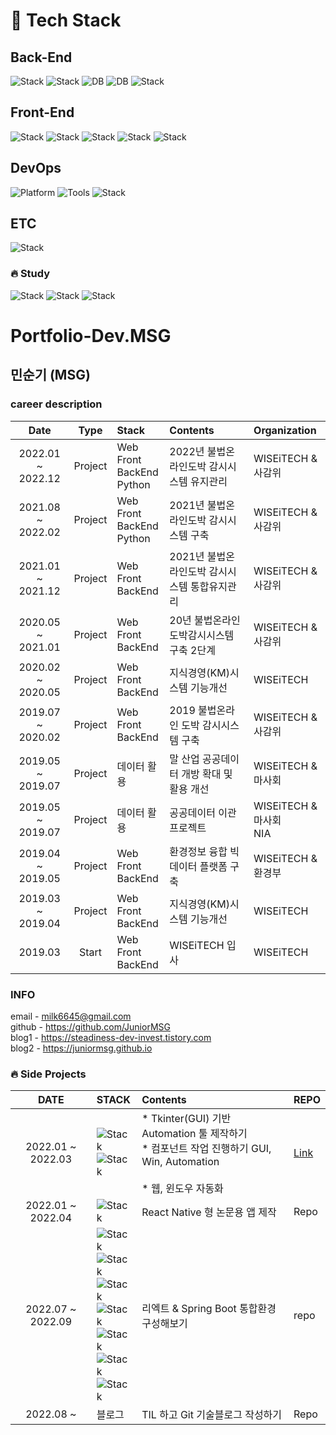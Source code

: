 

# :hammer: Tech Stack

## Back-End
![Stack](https://img.shields.io/badge/Spring-6DB33F?style=flat-square&logo=Spring&logoColor=white)
![Stack](https://img.shields.io/badge/Java-007396?style=flat-square&logo=Java&logoColor=white)
![DB](https://img.shields.io/badge/Oracle-F80000?style=flat-square&logo=Oracle&logoColor=white)
![DB](https://img.shields.io/badge/MySQL-4479A1?style=flat-square&logo=MySQL&logoColor=white)
![Stack](https://img.shields.io/badge/Python-3776AB?style=flat-square&logo=Python&logoColor=white)

## Front-End 
![Stack](https://img.shields.io/badge/badge/HTML5-E34F26?style=flat-square&logo=HTML5&logoColor=white)
![Stack](https://img.shields.io/badge/CSS3-1572B6?style=flat-square&logo=CSS3&logoColor=white)
![Stack](https://img.shields.io/badge/JavaScript-F7DF1E?style=flat-square&logo=JavaScript&logoColor=white)
![Stack](https://img.shields.io/badge/TypeScript-3178C6?style=flat-square&logo=TypeScript&logoColor=white)
![Stack](https://img.shields.io/badge/React-61DAFB?style=flat-square&logo=React&logoColor=white)

## DevOps
![Platform](https://img.shields.io/badge/GitHub-181717?style=flat-square&logo=GitHub&logoColor=white)
![Tools](https://img.shields.io/badge/Git-F05032?style=flat-square&logo=Git&logoColor=white)
![Stack](https://img.shields.io/badge/Slack-4A154B?style=for-the-badge&logo=slack&logoColor=white)

## ETC

![Stack](https://img.shields.io/badge/Selenium-43B02A?style=flat-square&logo=Selenium&logoColor=white)

### :fire: Study
![Stack](https://img.shields.io/badge/TypeScript-3178C6?style=flat-square&logo=TypeScript&logoColor=white)
![Stack](https://img.shields.io/badge/React-61DAFB?style=flat-square&logo=React&logoColor=white)
![Stack](https://img.shields.io/badge/Study-Spring--boot-brightgreen)

# Portfolio-Dev.MSG

## 민순기 (MSG)

### career description

|        Date       | Type | Stack |                      Contents                                                     |                  Organization                 |
|:-----------------:|:----:|:------|:----------------------------------------------------------------------------------|:----------------------------------------------
| 2022.01 ~ 2022.12 | Project | Web Front <br> BackEnd<br> Python | 2022년 불법온라인도박 감시시스템 유지관리			                 | WISEiTECH & 사감위 |
| 2021.08 ~ 2022.02 | Project | Web Front <br> BackEnd<br> Python | 2021년 불법온라인도박 감시시스템 구축			                 | WISEiTECH & 사감위 |
| 2021.01 ~ 2021.12 | Project | Web Front <br> BackEnd            | 2021년 불법온라인도박 감시시스템 통합유지관리		            | WISEiTECH & 사감위 |
| 2020.05 ~ 2021.01 | Project | Web Front <br> BackEnd            | 20년 불법온라인도박감시시스템 구축 2단계                    | WISEiTECH & 사감위 |
| 2020.02 ~ 2020.05 | Project | Web Front <br> BackEnd            | 지식경영(KM)시스템 기능개선                                | WISEiTECH |
| 2019.07 ~ 2020.02 | Project | Web Front <br> BackEnd            | 2019 불법온라인 도박 감시시스템 구축                        | WISEiTECH & 사감위 |
| 2019.05 ~ 2019.07 | Project | 데이터 활용                        | 말 산업 공공데이터 개방 확대 및 활용 개선                   | WISEiTECH & 마사회 |
| 2019.05 ~ 2019.07 | Project | 데이터 활용                        | 공공데이터 이관 프로젝트                                   | WISEiTECH & 마사회 <br>NIA |
| 2019.04 ~ 2019.05 | Project | Web Front <br> BackEnd            | 환경정보 융합 빅데이터 플랫폼 구축                          | WISEiTECH & 환경부 |
| 2019.03 ~ 2019.04 | Project | Web Front <br> BackEnd            | 지식경영(KM)시스템 기능개선                                | WISEiTECH |
| 2019.03           | Start   | Web Front <br> BackEnd            | WISEiTECH 입사                                           | WISEiTECH |


### INFO
email - milk6645@gmail.com  
github - https://github.com/JuniorMSG   
blog1 - https://steadiness-dev-invest.tistory.com   
blog2 - https://juniormsg.github.io   


### :fire: Side Projects
|DATE|STACK|Contents|REPO|
|:-----------------:|:-----------------------|:------------------------------------------------------------|:----------------------------------------------|
| 2022.01 ~ 2022.03 | ![Stack](https://img.shields.io/badge/Python-3776AB?style=flat-square&logo=Python&logoColor=white)<br>![Stack](https://img.shields.io/badge/Selenium-43B02A?style=flat-square&logo=Selenium&logoColor=white)| * Tkinter(GUI) 기반 Automation 툴 제작하기 <br> * 컴포넌트 작업 진행하기 GUI, Win, Automation <br><br> * 웹, 윈도우 자동화|[Link](https://github.com/JuniorMSG/python_rpa_gui)
| 2022.01 ~ 2022.04 |![Stack](https://img.shields.io/badge/React_Native-61DAFB?style=flat-square&logo=React&logoColor=white)|React Native 형 논문용 앱 제작 |Repo
| 2022.07 ~ 2022.09 |![Stack](https://img.shields.io/badge/TypeScript-3178C6?style=flat-square&logo=TypeScript&logoColor=white)<br>![Stack](https://img.shields.io/badge/React-61DAFB?style=flat-square&logo=React&logoColor=white)<br>![Stack](https://img.shields.io/badge/SCSS-CC6699?style=flat-square&logo=SCSS&logoColor=white)<br>![Stack](https://img.shields.io/badge/Webpack-8DD6F9?style=flat-square&logo=Webpack&logoColor=white)<br>![Stack](https://img.shields.io/badge/Next.js-000000?style=flat-square&logo=Next.js&logoColor=white)<br>![Stack](https://img.shields.io/badge/Bootstrap-7952B3?style=flat-square&logo=Bootstrap&logoColor=white)<br> ![Stack](https://img.shields.io/badge/Spring-6DB33F?style=flat-square&logo=Spring&logoColor=white) | 리엑트 & Spring Boot 통합환경 구성해보기|repo
| 2022.08 ~ | 블로그 | TIL 하고 Git 기술블로그 작성하기 |Repo


<!---
JuniorMSG/JuniorMSG is a ✨ special ✨ repository because its `README.md` (this file) appears on your GitHub profile.
You can click the Preview link to take a look at your changes.
--->
